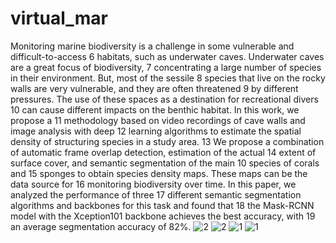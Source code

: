 # virtual_mar
Monitoring marine biodiversity is a challenge in some vulnerable and difficult-to-access 6 habitats, such as underwater caves. Underwater caves are a great focus of biodiversity, 7 concentrating a large number of species in their environment. But, most of the sessile 8 species that live on the rocky walls are very vulnerable, and they are often threatened 9 by different pressures. The use of these spaces as a destination for recreational divers 10 can cause different impacts on the benthic habitat. In this work, we propose a 11 methodology based on video recordings of cave walls and image analysis with deep 12 learning algorithms to estimate the spatial density of structuring species in a study area. 13 We propose a combination of automatic frame overlap detection, estimation of the actual 14 extent of surface cover, and semantic segmentation of the main 10 species of corals and 15 sponges to obtain species density maps. These maps can be the data source for 16 monitoring biodiversity over time. In this paper, we analyzed the performance of three 17 different semantic segmentation algorithms and backbones for this task and found that 18 the Mask-RCNN model with the Xception101 backbone achieves the best accuracy, with 19 an average segmentation accuracy of 82%.
![2](https://user-images.githubusercontent.com/58831974/235145530-27011fd9-07cb-4f4b-9d6e-e6513b89ef74.jpg)
![2](https://user-images.githubusercontent.com/58831974/235145567-e49c61f0-8c71-445d-a356-2350e0b36de7.jpg)
![1](https://user-images.githubusercontent.com/58831974/235145536-964333a2-5c82-492f-9589-f856c456ed6e.jpg)
![1](https://user-images.githubusercontent.com/58831974/235145572-b647ba92-a889-483a-b362-87f6916dd026.jpg)
